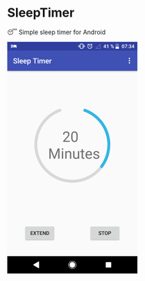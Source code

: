 # SleepTimer
😴 Simple sleep timer for Android

<img src="./img/SleepTimer.png?raw=true" width="300">